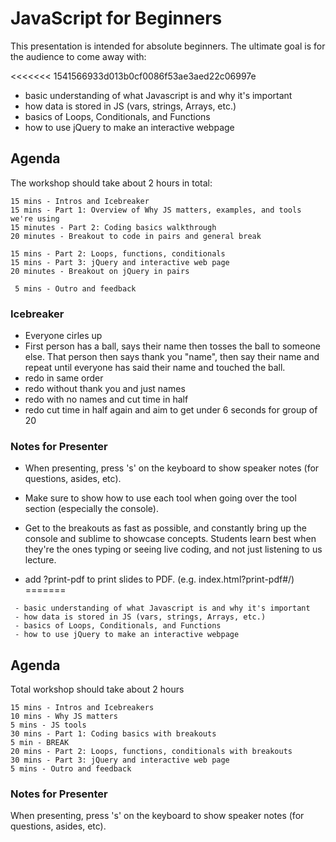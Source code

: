 # JavaScript for Beginners

This presentation is intended for absolute beginners. The ultimate goal is for the audience to come away with:

<<<<<<< 1541566933d013b0cf0086f53ae3aed22c06997e
- basic understanding of what Javascript is and why it's important
- how data is stored in JS (vars, strings, Arrays, etc.)
- basics of Loops, Conditionals, and Functions
- how to use jQuery to make an interactive webpage

## Agenda

The workshop should take about 2 hours in total:

```
15 mins - Intros and Icebreaker
15 mins - Part 1: Overview of Why JS matters, examples, and tools we're using
15 minutes - Part 2: Coding basics walkthrough
20 minutes - Breakout to code in pairs and general break

15 mins - Part 2: Loops, functions, conditionals
15 mins - Part 3: jQuery and interactive web page
20 minutes - Breakout on jQuery in pairs

 5 mins - Outro and feedback
```

### Icebreaker
- Everyone cirles up
- First person has a ball, says their name then tosses the ball to someone else. That person then says thank you "name", then say their name and repeat until everyone has said their name and touched the ball.
- redo in same order
- redo without thank you and just names
- redo with no names and cut time in half
- redo cut time in half again and aim to get under 6 seconds for group of 20

### Notes for Presenter

- When presenting, press 's' on the keyboard to show speaker notes (for questions, asides, etc).

- Make sure to show how to use each tool when going over the tool section (especially the console).

- Get to the breakouts as fast as possible, and constantly bring up the console and sublime to showcase concepts. Students learn best when they're the ones typing or seeing live coding, and not just listening to us lecture.

- add ?print-pdf to print slides to PDF. (e.g. index.html?print-pdf#/)
=======
```
 - basic understanding of what Javascript is and why it's important
 - how data is stored in JS (vars, strings, Arrays, etc.)
 - basics of Loops, Conditionals, and Functions
 - how to use jQuery to make an interactive webpage
```

## Agenda

Total workshop should take about 2 hours

```
15 mins - Intros and Icebreakers
10 mins - Why JS matters
5 mins - JS tools
30 mins - Part 1: Coding basics with breakouts
5 min - BREAK
20 mins - Part 2: Loops, functions, conditionals with breakouts
30 mins - Part 3: jQuery and interactive web page
5 mins - Outro and feedback
```

### Notes for Presenter
When presenting, press 's' on the keyboard to show speaker notes (for questions, asides, etc).